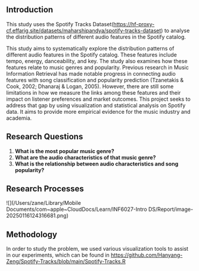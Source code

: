 ## Introduction

This study uses the Spotify Tracks Dataset(https://hf-proxy-cf.effarig.site/datasets/maharshipandya/spotify-tracks-dataset) to analyse the distribution patterns of different audio features in the Spotify catalog. 

This study aims to systematically explore the distribution patterns of different audio features in the Spotify catalog. These features include tempo, energy, danceability, and key. The study also examines how these features relate to music genres and popularity. Previous research in Music Information Retrieval has made notable progress in connecting audio features with song classification and popularity prediction (Tzanetakis & Cook, 2002; Dhanaraj & Logan, 2005). However, there are still some limitations in how we measure the links among these features and their impact on listener preferences and market outcomes. This project seeks to address that gap by using visualization and statistical analysis on Spotify data. It aims to provide more empirical evidence for the music industry and academia.

## Research Questions

1. **What is the most popular music genre?**
2. **What are the audio characteristics of that music genre?**
3. **What is the relationship between audio characteristics and song popularity?**

## Research Processes

![](/Users/zane/Library/Mobile Documents/com~apple~CloudDocs/Learn/INF6027-Intro DS/Report/image-20250116124316681.png)

## Methodology

In order to study the problem, we used various visualization tools to assist in our experiments, which can be found in https://github.com/Hanyang-Zeng/Spotify-Tracks/blob/main/Spotify-Tracks.R